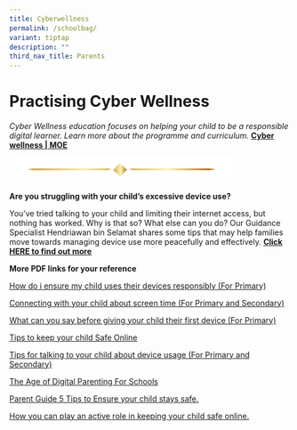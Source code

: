 ```yaml
---
title: Cyberwellness
permalink: /schoolbag/
variant: tiptap
description: ""
third_nav_title: Parents
---
```

<p></p>
<h1><strong>Practising Cyber Wellness</strong></h1>
<p><em>Cyber Wellness education focuses on helping your child to be a responsible digital learner. Learn more about the programme and curriculum. </em><strong><a href="https://www.moe.gov.sg/education-in-sg/our-programmes/cyber-wellness" rel="noopener noreferrer nofollow" target="_blank">Cyber wellness | MOE</a></strong>
</p>
<p></p>
<p></p>
<div class="isomer-image-wrapper">
<img style="width: 80%;" height="auto" width="100%" alt="" src="/images/Buttons/Button Poster/luxury_gold_line_24866017.png">
</div>
<p><strong>Are you struggling with your child’s excessive device use?</strong>
</p>
<p>You’ve tried talking to your child and limiting their internet access,
but nothing has worked. Why is that so? What else can you do? Our Guidance
Specialist Hendriawan bin Selamat shares some tips that may help families
move towards managing device use more peacefully and effectively. <strong><a href="https://www.schoolbag.edu.sg/story/are-you-struggling-with-your-child-s-excessive-device-use/" rel="noopener nofollow" target="_blank">Click HERE to find out more</a></strong>
</p>
<p></p>
<p><strong>More PDF links for your reference</strong>
</p>
<p><a href="/files/Cyberwellness/How_do_I_ensure_my_child_uses_their_devices_responsibly__For_Pri_.pdf" rel="noopener nofollow" target="_blank">How do i ensure my child uses their devices responsibly (For Primary)</a>
</p>
<p><a href="/files/Cyberwellness/Connecting_with_you_child_about_screen_time__For_Sec_and_Pri_.pdf" rel="noopener nofollow" target="_blank">Connecting with your child about screen time (For Primary and Secondary)</a>
</p>
<p><a href="/files/Cyberwellness/What_can_you_say_before_giving_your_child_their_first_device__For_Pri_.pdf" rel="noopener nofollow" target="_blank">What can you say before giving your child their first device (For Primary)</a>
</p>
<p><a href="/files/Cyberwellness/Tips_To_Keep_Your_Child_Safe_Online.pdf" rel="noopener nofollow" target="_blank">Tips to keep your child Safe Online</a>
</p>
<p><a href="/files/Cyberwellness/Tips_for_talking_to_your_child_about_device_usage__For_Sec_and_Pri_.pdf" rel="noopener nofollow" target="_blank">Tips for talking to your child about device usage (For Primary and Secondary)</a>
</p>
<p><a href="/files/Cyberwellness/The_Age_Of_Digital_Parenting_For_Schools.pdf" rel="noopener nofollow" target="_blank">The Age of Digital Parenting For Schools</a>
</p>
<p></p>
<p><a href="/files/Cyberwellness/Parent_Guide___5_Tips_to_Ensure_Your_Child_Stays_Safe___Happy_Online_For_Schools.pdf" rel="noopener nofollow" target="_blank">Parent Guide 5 Tips to Ensure your child stays safe.</a>
</p>
<p><a href="/files/Cyberwellness/How_You_Can_Play_An_Active_Role_In_Keeping_Your_Child_Safe_Online.pdf" rel="noopener nofollow" target="_blank">How you can play an active role in keeping your child safe online.</a>
</p>
<p></p>
<p></p>
<p></p>
<p></p>
<p></p>
<p></p>
<p></p>
<p></p>
<p></p>
<p></p>